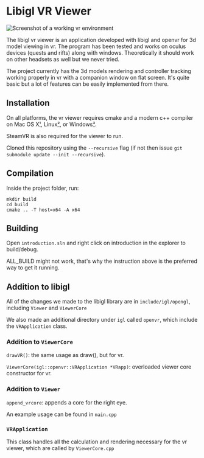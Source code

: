 # Libigl VR Viewer

![Screenshot of a working vr environment](https://i.imgur.com/euo8iiO.png)



The libigl vr viewer is an application developed with libigl and openvr for 3d model viewing in vr. The program has been tested and works on oculus devices (quests and rifts) along with windows. Theoretically it should work on other headsets as well but we never tried. 

The project currently has the 3d models rendering and controller tracking working properly in vr with a companion window on flat screen. It's quite basic but a lot of features can be easily implemented from there. 



## Installation

On all platforms, the vr viewer requires cmake and a modern c++
compiler on Mac OS X[¹](#¹macusers), Linux[²](#²linuxusers), or Windows[³](#³windowsusers).

SteamVR is also required for the viewer to run. 

Cloned this repository using the `--recursive`
flag (if not then issue `git submodule update --init --recursive`). 



## Compilation

Inside the project folder, run:

    mkdir build
    cd build
    cmake .. -T host=x64 -A x64



## Building

Open ```introduction.sln``` and right click on introduction in the explorer to build/debug. 

ALL_BUILD might not work, that's why the instruction above is the preferred way to get it running. 



## Addition to libigl

All of the changes we made to the libigl library are in ```include/igl/opengl```, including ```Viewer``` and ```ViewerCore```

We also made an additional directory under ```igl``` called ```openvr```, which include the ```VRApplication``` class. 

### Addition to ```ViewerCore```

```drawVR()```: the same usage as draw(), but for vr. 

```ViewerCore(igl::openvr::VRApplication *VRapp)```: overloaded viewer core constructor for vr.

### Addition to ```Viewer```

```append_vrcore```: appends a core for the right eye. 

An example usage can be found in ```main.cpp```

### ```VRApplication```

This class handles all the calculation and rendering necessary for the vr viewer, which are called by ```ViewerCore.cpp```















